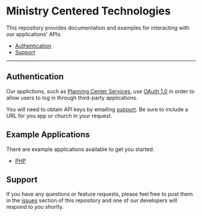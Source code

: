 Ministry Centered Technologies
==============================

This repository provides documentation and examples for interacting with our applications' APIs.

- [Authentication](#authentication)
- [Support](#support)

------------------------------

## Authentication

Our applictions, such as [Planning Center Services](http://services.planningcenteronline.com), use [OAuth 1.0](http://oauth.net/core/1.0) in order to allow users to log in through third-party applications.

You will need to obtain API keys by emailing [support](mailto:support@planningcenteronline.com). Be sure to include a URL for you app or church in your request.

## Example Applications

There are example applications available to get you started.

- [PHP](/examples/php)

## Support

If you have any questions or feature requests, please feel free to post them in the [issues](/ministrycentered/developers/issues) section of this repository and one of our developers will respond to you shortly.
